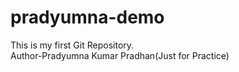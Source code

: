 # pradyumna-demo
This is my first Git Repository.
<br>
Author-Pradyumna Kumar Pradhan(Just for Practice)

